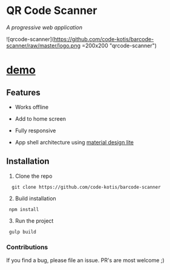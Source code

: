 # QR Code Scanner

*A progressive web application*

![qrcode-scanner](https://github.com/code-kotis/barcode-scanner/raw/master/logo.png =200x200 "qrcode-scanner")

# [demo](https://qrcode-scanner.herokuapp.com)

## Features

  - Works offline

  - Add to home screen

  - Fully responsive

  - App shell architecture using [material design lite](https://www.getmdl.io/)

## Installation

1. Clone the repo

```
  git clone https://github.com/code-kotis/barcode-scanner
```

2. Build installation

```
 npm install
```

3. Run the project

```
 gulp build
```

### Contributions

If you find a bug, please file an issue. PR's are most welcome ;)
